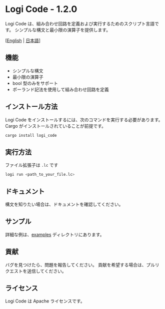 # Logi Code - 1.2.0
Logi Code は、組み合わせ回路を定義および実行するためのスクリプト言語です。
シンプルな構文と最小限の演算子を提供します。

[[English](https://github.com/Q0tzly/logi_code/blob/main/README.md) | [日本語](https://github.com/Q0tzly/logi_code/blob/main/docs/README.ja.md)]

## 機能
- シンプルな構文
- 最小限の演算子
- bool 型のみをサポート
- ポーランド記法を使用して組み合わせ回路を定義

## インストール方法
Logi Code をインストールするには、次のコマンドを実行する必要があります。
Cargo がインストールされていることが前提です。

``` sh
cargo install logi_code
```

## 実行方法
ファイル拡張子は `.lc` です
``` sh
logi run <path_to_your_file.lc>
```

## ドキュメント
構文を知りたい場合は、ドキュメントを確認してください。

## サンプル
詳細な例は、[examples](https://github.com/Q0tzly/logi_code/tree/main/examples) ディレクトリにあります。

## 貢献
バグを見つけたら、問題を報告してください。
貢献を希望する場合は、プルリクエストを送信してください。

## ライセンス
Logi Code は Apache ライセンスです。

